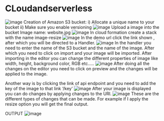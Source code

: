 # CLoudandserverless
![image](https://github.com/Jeevan817/CLoudandserverless/assets/110009201/aa1b8aae-204b-4120-bdaa-5c3559567308)
Creation of Amazon S3 bucket:
i)	Allocate a unique name to your bucket 
ii)	Make sure you enable versioning
![image](https://github.com/Jeevan817/CLoudandserverless/assets/110009201/78ce16e2-8682-4e6f-9b2b-7bac131312c3)
Upload a image into the bucket
Image name: website.jpg
![image](https://github.com/Jeevan817/CLoudandserverless/assets/110009201/cc3513d3-5a84-4f1f-bd86-a6a6fe7a5e3a)
In cloud formation create a stack with the name image-resize
![image](https://github.com/Jeevan817/CLoudandserverless/assets/110009201/941d7387-3f45-4a40-a157-4e367eae659c)
In the demo url click the link shown , after which you will be directed to a Handler.
![image](https://github.com/Jeevan817/CLoudandserverless/assets/110009201/1b7b388a-f24c-4935-86fd-09965843c4f4)
In the handler you need to enter the name of the S3 bucket and the name of the image.
After which you need to click on import and your image will be imported.
After importing in the editor you can change the different properties of image like width, height, background color, RGB etc…..
![image](https://github.com/Jeevan817/CLoudandserverless/assets/110009201/3c9728f1-b709-4b79-afa0-937c353e9e62)
After doing all the changes on the editor you need to click on preview and the changes will be applied to the image.

Another way is by clicking the link of api endpoint and you need to add the key of the image to that link ‘/key’
![image](https://github.com/Jeevan817/CLoudandserverless/assets/110009201/d43e7c93-2e8f-4645-b665-b36591f5229e)
After your image is displayed you can do changes by applying changes to the URl.
![image](https://github.com/Jeevan817/CLoudandserverless/assets/110009201/0e5fcdc7-8d49-497d-9bc5-6a8b83a982cf)
These are the different types of changes that can be made.
For example if I apply the resize option you will get the final output.

OUTPUT
![image](https://github.com/Jeevan817/CLoudandserverless/assets/110009201/ee73e055-5cb0-4596-8a35-811a53b84f6b)
